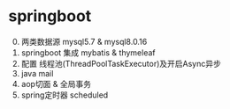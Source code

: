 # springboot

0. 两类数据源 mysql5.7 & mysql8.0.16
1. springboot 集成 mybatis & thymeleaf
2. 配置 线程池(ThreadPoolTaskExecutor)及开启Async异步
3. java mail
4. aop切面 & 全局事务
5. spring定时器 scheduled
